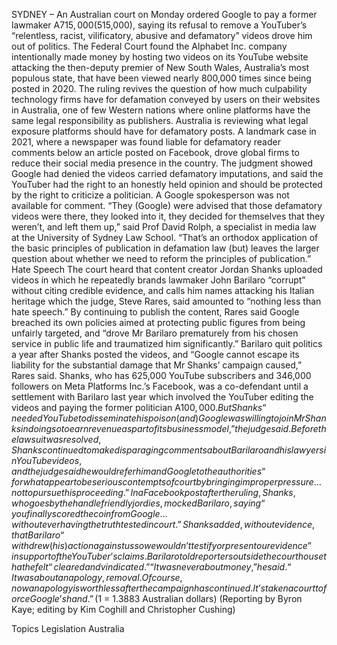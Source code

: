 SYDNEY – An Australian court on Monday ordered Google to pay a former lawmaker A$715,000 ($515,000), saying its refusal to remove a YouTuber’s “relentless, racist, vilificatory, abusive and defamatory” videos drove him out of politics.
The Federal Court found the Alphabet Inc. company intentionally made money by hosting two videos on its YouTube website attacking the then-deputy premier of New South Wales, Australia’s most populous state, that have been viewed nearly 800,000 times since being posted in 2020.
The ruling revives the question of how much culpability technology firms have for defamation conveyed by users on their websites in Australia, one of few Western nations where online platforms have the same legal responsibility as publishers.
Australia is reviewing what legal exposure platforms should have for defamatory posts. A landmark case in 2021, where a newspaper was found liable for defamatory reader comments below an article posted on Facebook, drove global firms to reduce their social media presence in the country.
The judgment showed Google had denied the videos carried defamatory imputations, and said the YouTuber had the right to an honestly held opinion and should be protected by the right to criticize a politician.
A Google spokesperson was not available for comment.
“They (Google) were advised that those defamatory videos were there, they looked into it, they decided for themselves that they weren’t, and left them up,” said Prof David Rolph, a specialist in media law at the University of Sydney Law School.
“That’s an orthodox application of the basic principles of publication in defamation law (but) leaves the larger question about whether we need to reform the principles of publication.”
Hate Speech
The court heard that content creator Jordan Shanks uploaded videos in which he repeatedly brands lawmaker John Barilaro “corrupt” without citing credible evidence, and calls him names attacking his Italian heritage which the judge, Steve Rares, said amounted to “nothing less than hate speech.”
By continuing to publish the content, Rares said Google breached its own policies aimed at protecting public figures from being unfairly targeted, and “drove Mr Barilaro prematurely from his chosen service in public life and traumatized him significantly.”
Barilaro quit politics a year after Shanks posted the videos, and “Google cannot escape its liability for the substantial damage that Mr Shanks’ campaign caused,” Rares said.
Shanks, who has 625,000 YouTube subscribers and 346,000 followers on Meta Platforms Inc.’s Facebook, was a co-defendant until a settlement with Barilaro last year which involved the YouTuber editing the videos and paying the former politician A$100,000.
But Shanks “needed YouTube to disseminate his poison (and) Google was willing to join Mr Shanks in doing so to earn revenue as part of its business model,” the judge said.
Before the lawsuit was resolved, Shanks continued to make disparaging comments about Barilaro and his lawyers in YouTube videos, and the judge said he would refer him and Google to the authorities “for what appear to be serious contempts of court by bringing improper pressure … not to pursue this proceeding.”
In a Facebook post after the ruling, Shanks, who goes by the handle friendlyjordies, mocked Barilaro, saying “you finally scored the coin from Google … without ever having the truth tested in court.”
Shanks added, without evidence, that Barilaro “withdrew (his) action against us so we wouldn’t testify or present our evidence” in support of the YouTuber’s claims.
Barilaro told reporters outside the courthouse that he felt “cleared and vindicated.”
“It was never about money,” he said. “It was about an apology, removal. Of course, now an apology is worthless after the campaign has continued. It’s taken a court to force Google’s hand.”
($1 = 1.3883 Australian dollars)
(Reporting by Byron Kaye; editing by Kim Coghill and Christopher Cushing)

Topics
Legislation
Australia
